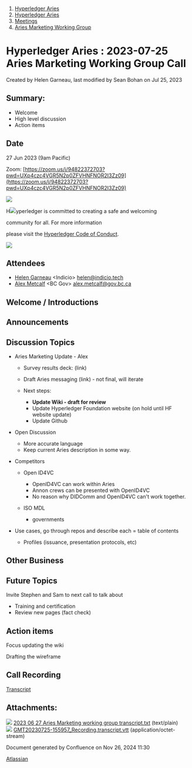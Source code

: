 1. [Hyperledger Aries](index.html)
2. [Hyperledger Aries](Hyperledger-Aries_18481154.html)
3. [Meetings](Meetings_18481222.html)
4. [Aries Marketing Working Group](Aries-Marketing-Working-Group_18505802.html)

# Hyperledger Aries : 2023-07-25 Aries Marketing Working Group Call

Created by Helen Garneau, last modified by Sean Bohan on Jul 25, 2023

## Summary:

- Welcome
- High level discussion
- Action items

## Date

27 Jun 2023 (9am Pacific)

Zoom: [https://zoom.us/j/94822372703?pwd=UXp4czc4VGR5N2p0ZFVHNFNOR2I3Zz09](https://zoom.us/j/94822372703?pwd=UXp4czc4VGR5N2p0ZFVHNFNOR2I3Zz09)

![](https://wiki.hyperledger.org/download/attachments/29034696/Antitrustnotice.png?version=1&modificationDate=1581695654000&api=v2)

H[![](attachments/thumbnails/18506252/18518506)](attachments/18506252/18518506.vtt)yperledger is committed to creating a safe and welcoming

community for all. For more information

please visit the [Hyperledger Code of Conduct](https://lf-hyperledger.atlassian.net/wiki/display/HYP/Hyperledger+Code+of+Conduct).

![](https://wiki.hyperledger.org/download/attachments/2392771/welcome.png?version=2&modificationDate=1572450107000&api=v2)

## Attendees

- [Helen Garneau](https://lf-hyperledger.atlassian.net/wiki/people/60209b07618001006995b244?ref=confluence) &lt;Indicio&gt; [helen@indicio.tech](mailto:helen@indicio.tech)
- [Alex Metcalf](https://lf-hyperledger.atlassian.net/wiki/people/70121:e519cb5b-f9e4-4e87-b5f7-bc99fea74168?ref=confluence) &lt;BC Gov&gt; [alex.metcalf@gov.bc.ca](mailto:alex.metcalf@gov.bc.ca)

## Welcome / Introductions

## Announcements

## Discussion Topics

- Aries Marketing Update - Alex
  
  - Survey results deck: (link)
  - Draft Aries messaging (link) - not final, will iterate
  - Next steps: 
    
    - **Update Wiki - draft for review**
    - Update Hyperledger Foundation website (on hold until HF website update)
    - Update Github
- Open Discussion
  
  - More accurate language
  - Keep current Aries description in some way.
- Competitors 
  
  - Open ID4VC
    
    - OpenID4VC can work within Aries
    - Annon crews can be presented with OpenID4VC
    - No reason why DIDComm and OpenID4VC can't work together.
  - ISO MDL
    
    - governments
- Use cases, go through repos and describe each = table of contents
  
  - Profiles (issuance, presentation protocols, etc)

## Other Business

## Future Topics

Invite Stephen and Sam to next call to talk about

- Training and certification
- Review new pages (fact check)

## Action items

Focus updating the wiki

Drafting the wireframe

## Call Recording

[Transcript](attachments/18506252/18518506.vtt)

## Attachments:

![](images/icons/bullet_blue.gif) [2023 06 27 Aries Marketing working group transcript.txt](attachments/18506252/18518433.txt) (text/plain)  
![](images/icons/bullet_blue.gif) [GMT20230725-155957\_Recording.transcript.vtt](attachments/18506252/18518506.vtt) (application/octet-stream)

Document generated by Confluence on Nov 26, 2024 11:30

[Atlassian](http://www.atlassian.com/)
